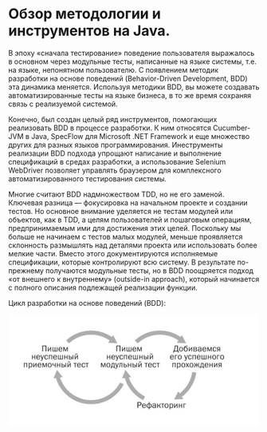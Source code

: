 # Обзор методологии и инструментов на Java.

В эпоху «сначала тестирование» поведение пользователя выражалось в основном через модульные тесты, написанные на языке системы, т.е. на языке, непонятном пользователю. С появлением методик разработки на основе поведений (Behavior-Driven Development, BDD) эта динамика меняется. Используя методики BDD, вы можете создавать автоматизированные тесты на языке бизнеса, в то же время сохраняя связь с реализуемой системой.

Конечно, был создан целый ряд инструментов, помогающих реализовать BDD в процессе разработки. К ним относятся Cucumber-JVM в Java, SpecFlow для Microsoft .NET Framework и еще множество других для разных языков программирования. Инеструменты реализации BDD подхода упрощают написание и выполнение спецификаций в средах разработки, а использование Selenium WebDriver позволяет управлять браузером для комплексного автоматизированного тестирования системы.

Многие считают BDD надмножеством TDD, но не его заменой. Ключевая разница — фокусировка на начальном проекте и создании тестов. Но основное внимание уделяется не тестам модулей или объектов, как в TDD, а целям пользователей и пошаговым операциям, предпринимаемым ими для достижения этих целей. Поскольку мы больше не начинаем с тестов малых модулей, меньше проявляется склонность размышлять над деталями проекта или использовать более мелкие части. Вместо этого документируются исполняемые спецификации, которые контролируют всю систему. В результате по-прежнему получаются модульные тесты, но в BDD поощряется подход «от внешнего к внутреннему» (outside-in approach), который начинается с полного описания подлежащей реализации функции.

Цикл разработки на основе поведений (BDD):

![](../resources/BDD.png)